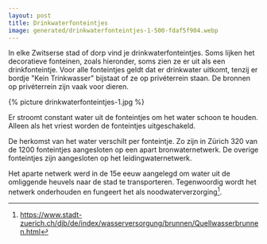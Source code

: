 ```yaml
---
layout: post
title: Drinkwaterfonteintjes
image: generated/drinkwaterfonteintjes-1-500-fdaf5f904.webp
---
```


In elke Zwitserse stad of dorp vind je drinkwaterfonteintjes. Soms lijken het decoratieve fonteinen, zoals hieronder, soms zien ze er uit als een drinkfonteintje. Voor alle fonteintjes geldt dat er drinkwater uitkomt, tenzij er bordje "Kein Trinkwasser" bijstaat of ze op privéterrein staan. De bronnen op privéterrein zijn vaak voor dieren.

{% picture drinkwaterfonteintjes-1.jpg %}

Er stroomt constant water uit de fonteintjes om het water schoon te houden. Alleen als het vriest worden de fonteintjes uitgeschakeld.

De herkomst van het water verschilt per fonteintje. Zo zijn in Zürich 320 van de 1200 fonteintjes aangesloten op een apart bronwaternetwerk. De overige fonteintjes zijn aangesloten op het leidingwaternetwerk.

Het aparte netwerk werd in de 15e eeuw aangelegd om water uit de omliggende heuvels naar de stad te transporteren. Tegenwoordig wordt het netwerk onderhouden en fungeert het als noodwaterverzorging[^1].

[^1]: <https://www.stadt-zuerich.ch/dib/de/index/wasserversorgung/brunnen/Quellwasserbrunnen.html>
